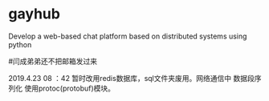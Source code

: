 # gayhub
Develop a web-based chat platform based on distributed systems using python


#闫成弟弟还不把邮箱发过来


2019.4.23 08 ：42 暂时改用redis数据库，sql文件夹废用。网络通信中 数据段序列化 使用protoc(protobuf)模块。
